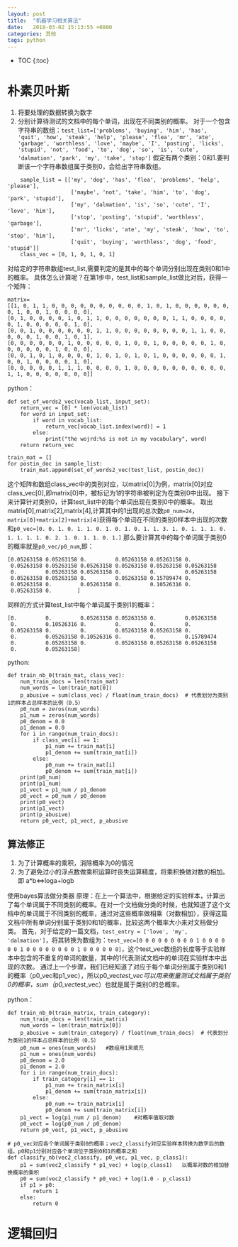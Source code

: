 ```yaml
---
layout: post
title:  "机器学习相关算法"
date:   2018-03-02 15:13:55 +0800
categories: 其他
tags: python
---
```


* TOC
{:toc}

# 朴素贝叶斯
1. 将要处理的数据转换为数字
2. 分别计算待测试的文档中的每个单词，出现在不同类别的概率。
对于一个包含字符串的数组：`test_list=['problems', 'buying', 'him', 'has', 'quit', 'how', 'steak', 'help', 'please', 'flea', 'mr', 'ate', 'garbage', 'worthless', 'love', 'maybe', 'I', 'posting', 'licks', 'stupid', 'not', 'food', 'to', 'dog', 'so', 'is', 'cute', 'dalmation', 'park', 'my', 'take', 'stop']`
假定有两个类别：0和1.要判断该一个字符串数组属于类别0，会给出字符串数组。
~~~
    sample_list = [['my', 'dog', 'has', 'flea', 'problems', 'help', 'please'],
                    ['maybe', 'not', 'take', 'him', 'to', 'dog', 'park', 'stupid'],
                    ['my', 'dalmation', 'is', 'so', 'cute', 'I', 'love', 'him'],
                    ['stop', 'posting', 'stupid', 'worthless', 'garbage'],
                    ['mr', 'licks', 'ate', 'my', 'steak', 'how', 'to', 'stop', 'him'],
                    ['quit', 'buying', 'worthless', 'dog', 'food', 'stupid']]
    class_vec = [0, 1, 0, 1, 0, 1]
~~~
对给定的字符串数组test_list,需要判定的是其中的每个单词分别出现在类别0和1中的概率。
具体怎么计算呢？在第1步中，test_list和sample_list做比对后，获得一个矩阵：
~~~
matrix=
[[1, 0, 1, 1, 0, 0, 0, 0, 0, 0, 0, 0, 0, 0, 1, 0, 1, 0, 0, 0, 0, 0, 0, 0, 1, 0, 0, 1, 0, 0, 0, 0], 
[0, 1, 0, 0, 0, 0, 1, 0, 1, 1, 0, 0, 0, 0, 0, 0, 0, 1, 1, 0, 0, 0, 0, 0, 1, 0, 0, 0, 0, 0, 1, 0], 
[0, 0, 1, 0, 0, 0, 0, 0, 0, 1, 1, 0, 0, 0, 0, 0, 0, 0, 0, 1, 1, 0, 0, 0, 0, 0, 1, 0, 0, 1, 0, 1], 
[0, 0, 0, 0, 0, 0, 1, 0, 0, 0, 0, 0, 1, 0, 0, 1, 0, 0, 0, 0, 0, 1, 0, 0, 0, 0, 0, 0, 1, 0, 0, 0], 
[0, 0, 1, 0, 1, 0, 0, 0, 0, 1, 0, 1, 0, 1, 0, 1, 0, 0, 0, 0, 0, 0, 1, 0, 0, 1, 0, 0, 0, 0, 1, 0], 
[0, 0, 0, 0, 0, 1, 1, 1, 0, 0, 0, 0, 1, 0, 0, 0, 0, 0, 0, 0, 0, 0, 0, 1, 1, 0, 0, 0, 0, 0, 0, 0]]
~~~
python：

~~~
def set_of_words2_vec(vocab_list, input_set):
    return_vec = [0] * len(vocab_list)
    for word in input_set:
        if word in vocab_list:
            return_vec[vocab_list.index(word)] = 1
        else:
            print("the wojrd:%s is not in my vocabulary", word)
    return return_vec

train_mat = []
for postin_doc in sample_list:
    train_mat.append(set_of_words2_vec(test_list, postin_doc))
~~~

这个矩阵和数组class_vec中的类别对应，以matrix[0]为例，matrix[0]对应class_vec[0],即matrix[0]中，被标记为1的字符串被判定为在类别0中出现。
接下来计算针对类别0，计算test_list中的每个单词出现在类别0中的概率。
取出matrix[0],matrix[2],matrix[4],计算其中的1出现的总次数`p0_num=24`，
`matrix[0]+matrix[2]+matrix[4]`获得每个单词在不同的类别0样本中出现的次数和`p0_vec=[0. 0. 1. 0. 1. 1. 0. 1. 0. 1. 0. 1. 1. 3. 1. 0. 1. 1. 1. 0. 1. 1. 1. 1. 0. 2. 1. 0. 1. 1. 0. 1.]`
那么要计算其中的每个单词属于类别0的概率就是`p0_vec/p0_num`,即：

~~~
[0.05263158 0.05263158 0.         0.05263158 0.05263158 0.
 0.05263158 0.05263158 0.05263158 0.05263158 0.05263158 0.05263158
 0.         0.05263158 0.05263158 0.         0.         0.05263158
 0.05263158 0.05263158 0.         0.05263158 0.15789474 0.
 0.05263158 0.         0.05263158 0.         0.10526316 0.
 0.05263158 0.        ]
~~~
同样的方式计算test_list中每个单词属于类别1的概率：

~~~
[0.         0.         0.05263158 0.05263158 0.         0.05263158
 0.         0.10526316 0.         0.         0.         0.
 0.05263158 0.         0.         0.05263158 0.05263158 0.
 0.         0.05263158 0.10526316 0.         0.         0.15789474
 0.         0.05263158 0.         0.05263158 0.05263158 0.05263158
 0.         0.05263158]
~~~

python:
~~~
def train_nb_0(train_mat, class_vec):
    num_train_docs = len(train_mat)
    num_words = len(train_mat[0])
    p_abusive = sum(class_vec) / float(num_train_docs)  # 代表划分为类别1的样本占总样本的比例（0.5）
    p0_num = zeros(num_words)
    p1_num = zeros(num_words)
    p0_denom = 0.0
    p1_denom = 0.0
    for i in range(num_train_docs):
        if class_vec[i] == 1:
            p1_num += train_mat[i]
            p1_denom += sum(train_mat[i])
        else:
            p0_num += train_mat[i]
            p0_denom += sum(train_mat[i])
    print(p0_num)
    print(p1_num)
    p1_vect = p1_num / p1_denom
    p0_vect = p0_num / p0_denom
    print(p0_vect)
    print(p1_vect)
    print(p_abusive)
    return p0_vect, p1_vect, p_abusive
~~~

## 算法修正
1. 为了计算概率的乘积，消除概率为0的情况
2. 为了避免过小的浮点数做乘积运算时丧失运算精度，将乘积换做对数的相加。即 a*b<=>loga+logb

使用bayes算法做分类器
原理：在上一个算法中，根据给定的实验样本，计算出了每个单词属于不同类别的概率。在对一个文档做分类的时候，也就知道了这个文档中的单词属于不同类别的概率，通过对这些概率做相乘（对数相加），获得这篇文档中所有单词分别属于类别0和1的概率，比较这两个概率大小来对文档做分类。
首先，对于给定的一篇文档，`test_entry = ['love', 'my', 'dalmation']`，将其转换为数组为：`test_vec=[0 0 0 0 0 0 0 0 0 1 0 0 0 0 0 0 1 0 0 0 0 0 0 0 0 1 0 0 0 0 0 0]`，这个test_vec数组的长度等于实验样本中包含的不重复的单词的数量，其中的1代表测试文档中的单词在实验样本中出现的次数。
通过上一个步骤，我们已经知道了对应于每个单词分别属于类别0和1的概率（p0_vec和p1_vec），所以p0_vec*test_vec可以用来衡量测试文档属于类别0的概率，sum（p0_vec*test_vec）也就是属于类别0的总概率。

python：

~~~
def train_nb_0(train_matrix, train_category):
    num_train_docs = len(train_matrix)
    num_words = len(train_matrix[0])
    p_abusive = sum(train_category) / float(num_train_docs)  # 代表划分为类别1的样本占总样本的比例（0.5）
    p0_num = ones(num_words)   #数组用1来填充
    p1_num = ones(num_words)
    p0_denom = 2.0
    p1_denom = 2.0
    for i in range(num_train_docs):
        if train_category[i] == 1:
            p1_num += train_matrix[i]
            p1_denom += sum(train_matrix[i])
        else:
            p0_num += train_matrix[i]
            p0_denom += sum(train_matrix[i])
    p1_vect = log(p1_num / p1_denom)    #对概率值取对数
    p0_vect = log(p0_num / p0_denom)
    return p0_vect, p1_vect, p_abusive

# p0_vec对应各个单词属于类别0的概率；vec2_classify对应实验样本转换为数字后的数组。p0和p1分别对应各个单词位于类别0和1的概率之和
def classify_nb(vec2_classify, p0_vec, p1_vec, p_class1):
    p1 = sum(vec2_classify * p1_vec) + log(p_class1)   以概率对数的相加替换概率的乘积
    p0 = sum(vec2_classify * p0_vec) + log(1.0 - p_class1)
    if p1 > p0:
        return 1
    else:
        return 0
~~~

# 逻辑回归






